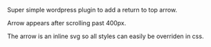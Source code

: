 Super simple wordpress plugin to add a return to top arrow.

Arrow appears after scrolling past 400px.

The arrow is an inline svg so all styles can easily be overriden in css.